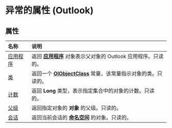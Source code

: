
# 异常的属性 (Outlook)

## 属性



|**名称**|**说明**|
|:-----|:-----|
|[应用程序](2213bc38-45b7-376a-2bfd-c18a37f63239.md)|返回 **[应用程序](797003e7-ecd1-eccb-eaaf-32d6ddde8348.md)** 对象表示父对象的 Outlook 应用程序。只读的。|
|[类](7cdcc82a-0b30-2c52-3ff3-4d575baa04dd.md)|返回一个 **[OlObjectClass](33d724b3-df3c-2a7f-a80f-93b66d96f588.md)** 常量，该常量指示对象的类。只读的。|
|[计数](a31d20ec-1013-b4fe-180d-b3540fbaac10.md)|返回 **Long** 类型，表示指定集合中的对象的计数。只读的。|
|[父级](87528398-f219-d9e0-d640-3b0b0505cc8b.md)|返回指定对象的 **对象** 的父级。只读的。|
|[会话](a0674664-e087-3df7-b80a-419863255160.md)|返回当前会话的 **[命名空间](f0dcaa19-07f5-5d42-a3bf-2e42b7885644.md)** 的对象。只读的。|
